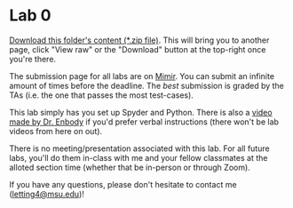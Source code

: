 # Lab 0

[Download this folder's content (*.zip file)](../assets/packages/lab00_contents.zip). This will bring you to another page, click "View raw" or the "Download" button at the top-right once you're there. 

The submission page for all labs are on [Mimir](https://class.mimir.io/). You can submit an infinite amount of times before the deadline. The _best_ submission is graded by the TAs (i.e. the one that passes the most test-cases).

This lab simply has you set up Spyder and Python. There is also a [video made by Dr. Enbody](https://www.youtube.com/watch?v=_CqtctVJZnk&feature=youtu.be) if you'd prefer verbal instructions (there won't be lab videos from here on out).

There is no meeting/presentation associated with this lab. For all future labs, you'll do them in-class with me and your fellow classmates at the alloted section time (whether that be in-person or through Zoom).

If you have any questions, please don't hesitate to contact me (letting4@msu.edu)!

